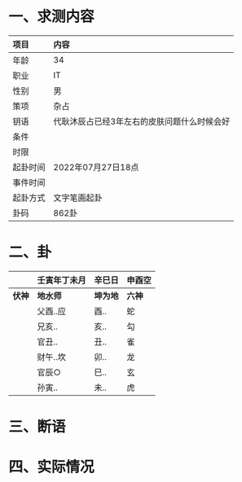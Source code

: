 # 一、求测内容
|项目|内容|
|:-|:-|
|年龄|34|
|职业|IT|
|性别|男|
|策项|杂占|
|钥语|代耿沐辰占已经3年左右的皮肤问题什么时候会好|
|条件||
|时限||
|起卦时间|2022年07月27日18点|
|事件时间||
|起卦方式|文字笔画起卦|
|卦码|862卦|

# 二、卦
||壬寅年丁未月|辛巳日|申酉空|
|:-|:-|:-|:-|
|**伏神**|**地水师**|**坤为地**|**六神**|
||父酉..应|酉..|蛇|
||兄亥..|亥..|勾|
||官丑..|丑..|雀|
||财午..坎|卯..|龙|
||官辰○|巳..|玄|
||孙寅..|未..|虎|


# 三、断语

# 四、实际情况